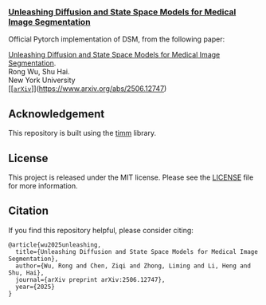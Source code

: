### [Unleashing Diffusion and State Space Models for Medical Image Segmentation]()

Official Pytorch implementation of DSM, from the following paper:

[Unleashing Diffusion and State Space Models for Medical Image Segmentation](https://www.arxiv.org/abs/2506.12747).  \
Rong Wu, Shu Hai. \
New York University \
[[[`arXiv`]()]](https://www.arxiv.org/abs/2506.12747)

## Acknowledgement
This repository is built using the [timm](https://github.com/rwightman/pytorch-image-models) library.

## License
This project is released under the MIT license. Please see the [LICENSE](LICENSE) file for more information.

## Citation
If you find this repository helpful, please consider citing:
```
@article{wu2025unleashing,
  title={Unleashing Diffusion and State Space Models for Medical Image Segmentation},
  author={Wu, Rong and Chen, Ziqi and Zhong, Liming and Li, Heng and Shu, Hai},
  journal={arXiv preprint arXiv:2506.12747},
  year={2025}
}
```

 
 


